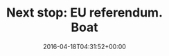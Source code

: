 ---
retweeted: false
source: <a href="http://mvilla.it/fenix" rel="nofollow">Fenix for Android</a>
entities:
  hashtags: []
  symbols: []
  user_mentions: []
  urls:
  - url: https://t.co/Omjz7AW50z
    expanded_url: http://www.theguardian.com/environment/2016/apr/17/boaty-mcboatface-wins-poll-to-name-polar-research-vessel?CMP=Share_iOSApp_Other
    display_url: theguardian.com/environment/20…
    indices:
    - '86'
    - '109'
display_text_range:
- '0'
- '109'
favorite_count: '2'
id_str: '721919150663315456'
truncated: false
retweet_count: '0'
id: '721919150663315456'
possibly_sensitive: false
created_at: Mon Apr 18 04:31:52 +0000 2016
favorited: false
full_text: |-
  Next stop: EU referendum.

  Boaty McBoatface wins poll to name polar research vessel -
lang: en
quote_url: http://www.theguardian.com/environment/2016/apr/17/boaty-mcboatface-wins-poll-to-name-polar-research-vessel?CMP=Share_iOSApp_Other
tags:
- pesos:twitter
date: '2016-04-18T04:31:52+00:00'
src: https://twitter.com/bascht/status/721919150663315456
original_url: https://twitter.com/bascht/status/721919150663315456
type: twitter_tweet
text: |-
  Next stop: EU referendum.

  Boaty McBoatface wins poll to name polar research vessel -
title: |-
  Next stop: EU referendum.

  Boat

---